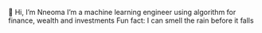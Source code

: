 👋 Hi, I’m Nneoma
I’m a machine learning engineer using algorithm for finance, wealth and investments
Fun fact: I can smell the rain before it falls

<!---
Nneoma-Ihueze/Nneoma-Ihueze is a ✨ special ✨ repository because its `README.md` (this file) appears on your GitHub profile.
You can click the Preview link to take a look at your changes.
--->
